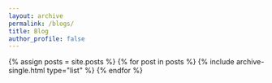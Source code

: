 ```yaml
---
layout: archive
permalink: /blogs/
title: Blog
author_profile: false
---
```


{% assign posts = site.posts %}
{% for post in posts %} 
{% include archive-single.html type="list" %} 
{% endfor %}
